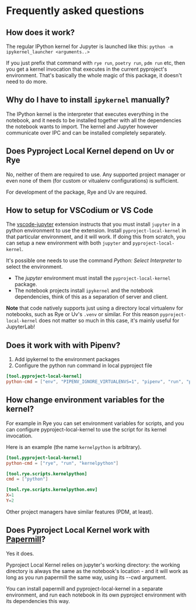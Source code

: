 # Frequently asked questions

## How does it work?

The regular IPython kernel for Jupyter is launched like this:
`python -m ipykernel_launcher <arguments..>`

If you just prefix that command with `rye run`, `poetry run`, `pdm run` etc,
then you get a kernel invocation that executes in the current pyproject's
environment. That's basically the whole magic of this package, it doesn't
need to do more.

## Why do I have to install `ipykernel` manually?

The IPython kernel is the interpreter that executes everything in the notebook,
and it needs to be installed together with all the dependencies the notebook
wants to import. The kernel and Jupyter however communicate over IPC and
can be installed completely separately.

## Does Pyproject Local Kernel depend on Uv or Rye

No, neither of them are required to use. Any supported project manager or even
none of them (for custom or vitualenv configurations) is sufficient.

For development of the package, Rye and Uv are required.

## How to setup for VSCodium or VS Code

The [vscode-jupyter][] extension instructs that you must install `jupyter`
in a python environment to use the extension. Install `pyproject-local-kernel` in that
particular environment, and it will work. If doing this from scratch, you can
setup a new environment with both `jupyter` and `pyproject-local-kernel`.

It's possible one needs to use the command *Python: Select Interpreter* to
select the environment.

[vscode-jupyter]: https://github.com/microsoft/vscode-jupyter

- The *jupyter* environment must install the `pyproject-local-kernel` package.
- The notebook projects install `ipykernel` and the notebook dependencies,
think of this as a separation of server and client.

**Note** that code natively supports just using a directory local virtualenv
for notebooks, such as Rye or Uv's `.venv` or similar. For this reason
`pyproject-local-kernel` does not matter so much in this case, it's
mainly useful for JupyterLab!

## Does it work with with Pipenv?

1. Add ipykernel to the environment packages
2. Configure the python run command in local pyproject file

```toml
[tool.pyproject-local-kernel]
python-cmd = ["env", "PIPENV_IGNORE_VIRTUALENVS=1", "pipenv", "run", "python"]
```


## How change environment variables for the kernel?

For example in Rye you can set environment variables for scripts, and you can
configure pyproject-local-kernel to use the script for its kernel invocation.

Here is an example (the name `kernelpython` is arbitrary).


```toml
[tool.pyproject-local-kernel]
python-cmd = ["rye", "run", "kernelpython"]

[tool.rye.scripts.kernelpython]
cmd = ["python"]

[tool.rye.scripts.kernelpython.env]
X=1
Y=2
```

Other project managers have similar features (PDM, at least).

## Does Pyproject Local Kernel work with [Papermill][1]?

Yes it does.

Pyproject Local Kernel relies on jupyter's working directory: the working
directory is always the same as the notebook's location - and it will work as
long as you run papermill the same way, using its --cwd argument.

You can install papermill and pyproject-local-kernel in a separate environment,
and run each notebook in its own pyproject environment with its dependencies
this way.

[1]: https://papermill.readthedocs.io/en/latest/
